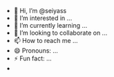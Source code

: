 - 👋 Hi, I’m @seiyass
- 👀 I’m interested in ...
- 🌱 I’m currently learning ...
- 💞️ I’m looking to collaborate on ...
- 📫 How to reach me ...
- 😄 Pronouns: ...
- ⚡ Fun fact: ...
- 

<!---
seiyass/seiyass is a ✨ special ✨ repository because its `README.md` (this file) appears on your GitHub profile.
You can click the Preview link to take a look at your changes.
--->
